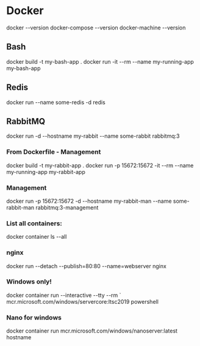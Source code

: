 # Docker
docker --version
docker-compose --version
docker-machine --version

## Bash
docker build -t my-bash-app .
docker run -it --rm --name my-running-app my-bash-app

## Redis

docker run --name some-redis -d redis

## RabbitMQ

docker run -d --hostname my-rabbit --name some-rabbit rabbitmq:3

### From Dockerfile - Management

docker build -t my-rabbit-app .
docker run -p 15672:15672 -it --rm --name my-running-app my-rabbit-app 

### Management

docker run -p 15672:15672 -d --hostname my-rabbit-man --name some-rabbit-man rabbitmq:3-management


### List all containers:

docker container ls --all

### nginx
docker run --detach --publish=80:80 --name=webserver nginx


### Windows only!
docker container run --interactive --tty --rm `
  mcr.microsoft.com/windows/servercore:ltsc2019 powershell
### Nano for windows
docker container run mcr.microsoft.com/windows/nanoserver:latest hostname
